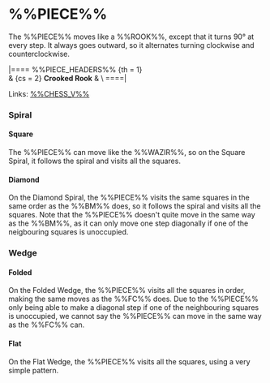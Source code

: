 # %%PIECE%%

The %%PIECE%% moves like a %%ROOK%%, except that it turns 90&deg; at every
step. It always goes outward, so it alternates turning clockwise and
counterclockwise.


|====
%%PIECE_HEADERS%%
  {th = 1}  
& {cs = 2}  **Crooked Rook**
&           \\
====|
      
Links: [%%CHESS_V%%](#piece:crookedbishop)

### Spiral

#### Square

The %%PIECE%% can move like the %%WAZIR%%, so on the Square Spiral, it
follows the spiral and visits all the squares.

#### Diamond

On the Diamond Spiral, the %%PIECE%% visits the same squares in the
same order as the %%BM%% does, so it follows the spiral and visits
all the squares. Note that the %%PIECE%% doesn't quite move in the
same way as the %%BM%%, as it can only move one step diagonally if
one of the neigbouring squares is unoccupied.

### Wedge

#### Folded

On the Folded Wedge, the %%PIECE%% visits all the squares in order,
making the same moves as the %%FC%% does. Due to the %%PIECE%% only
being able to make a diagonal step if one of the neighbouring squares
is unoccupied, we cannot say the %%PIECE%% can move in the same way
as the %%FC%% can.

#### Flat

On the Flat Wedge, the %%PIECE%% visits all the squares, using a
very simple pattern.
